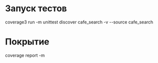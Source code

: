 # Запуск тестов
coverage3 run -m unittest discover cafe_search -v  --source cafe_search
# Покрытие
coverage report -m
